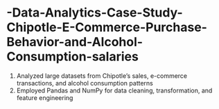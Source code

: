 # -Data-Analytics-Case-Study-Chipotle-E-Commerce-Purchase-Behavior-and-Alcohol-Consumption-salaries

1)	Analyzed large datasets from Chipotle’s sales, e-commerce transactions, and alcohol consumption patterns
2)	Employed Pandas and NumPy for data cleaning, transformation, and feature engineering

